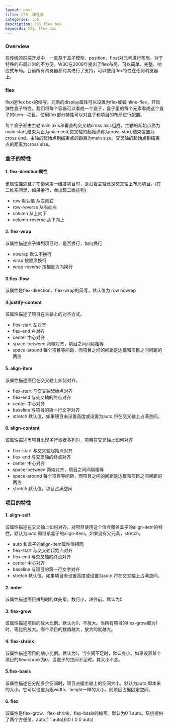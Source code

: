 ```yaml
---
layout: post
title: CSS--弹性盒
categories: CSS
description: CSS flex box
keywords: CSS、flex box
---
```


<style type="text/css">
code {color: rgb(135,185,98) !important;}
em {color: rgb(184,92,213) !important;}
</style>

### Overview
  在传统的前端开发中，一直基于盒子模型、position、float对元素进行布局，对于特殊的布局非常的不方便。W3C在2009年提出了flex布局，可以简单、完整、响应式布局。目前所有浏览器都对其进行了支持，可以使用flex特性在任何浏览器上。


### flex
  flex是flex box的缩写。元素的display属性可以设置为flex或者inline-flex，开启弹性盒子特性。我们将每个容器可以看成一个盒子，盒子里的每个元素看成这个盒子的item--项目。使用flex部分特性可以对盒子和项目的布局进行配置。

  每个盒子都由主轴main axis和垂直的交叉轴cross axis组成。主轴的起始点称为main start,结束为止为main end,交叉轴的起始点称为cross start,结束位置为cross end。主轴的起始点到结束点的距离为main size。交叉轴的起始点到结束点的距离为cross size。

### 盒子的特性

#### 1. flex-direction属性
  该属性描述盒子在排列第一维度项目时，是沿着主轴还是交叉轴上布局项目。(在二维空间里，如果换行，会出现二维排列)

  * row  默认值  从左向右
  * row-reverse  从右向左
  * column 从上向下
  * column-reverse  从下向上



####  2. flex-wrap
  该属性描述盒子排列项目时，是否换行，如何换行

  * nowrap 默认不换行
  * wrap 按顺序换行
  * wrap-reverse 按相反方向换行




####  3.flex-flow
  该属性是flex-direction、flex-wrap的简写，默认值为 row nowrap



####  4.justify-content
  该属性描述了项目在主轴上的对齐方式。

  * flex-start  左对齐
  * flex-end  右对齐
  * center    中心对齐
  * space-between 两端对齐，项目之间间隔相等
  * space-around 每个项目等间距，而项目之间的间距是边框和项目之间间距的两倍


####  5. align-item
该属性描述项目在交叉轴上如何对齐。

* flex-start  与交叉轴起始点对齐
* flex-end   与交叉轴的终点对齐
* center     中心对齐
* baseline  与项目的第一行文字对齐
* stretch   默认值，如果项目未设置高度或设置为auto,将在交叉轴上占满空间。


#### 6. align-content
该属性描述当项目出现多行或者多列时，项目在交叉轴上如何对齐

* flex-start  与交叉轴起始点对齐
* flex-end   与交叉轴的终点对齐
* center     中心对齐
* space-between 两端对齐，项目之间间隔相等
* space-around 每个项目等间距，而项目之间的间距是边框和项目之间间距的两倍
* stretch   默认值，项目占满空间


### 项目的特性


#### 1. align-self
该属性描述在交叉轴上如何对齐。对项目使用这个值会覆盖盒子的align-item的特性。默认为auto,即继承盒子的align-item。如果没有父元素，stretch。

* auto    和盒子的align-item属性值相同
* flex-start  与交叉轴起始点对齐
* flex-end   与交叉轴的终点对齐
* center     中心对齐
* baseline  与项目的第一行文字对齐
* stretch   默认值，如果项目未设置高度或设置为auto,将在交叉轴上占满空间。

#### 2. order
该属性描述项目排列时的优先级。数月小，越往前。默认为0

#### 3. flex-grow
该属性描述项目的放大比例。默认为0，不放大。当所有项目的flex-grow都为1时，等比例放大。哪个项目的数值越大，放大的就越大。

#### 4. flex-shrink
该属性描述项目的缩小比例。默认为1，当空间不足时，默认变小。如果设置某个项目的flex-shrink为0，当盒子的空间不足时，其大小不变。


#### 5.flex-basis
该属性描述在分配多余空间时，项目占据主轴上的空间大小。默认为auto,即本来的大小。它可以设置为跟width、height一样的大小，则项目占据固定空间。

#### 6. flex
该属性是flex-grow、flex-shrink、flex-basis的缩写。默认为0 1 auto。系统提供了两个方便值，auto(1 1 auto)和0 ( 0 0 auto)
